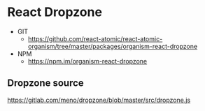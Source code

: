 React Dropzone 
===============
   * GIT
      * https://github.com/react-atomic/react-atomic-organism/tree/master/packages/organism-react-dropzone
   * NPM
      * https://npm.im/organism-react-dropzone

## Dropzone source
https://gitlab.com/meno/dropzone/blob/master/src/dropzone.js

